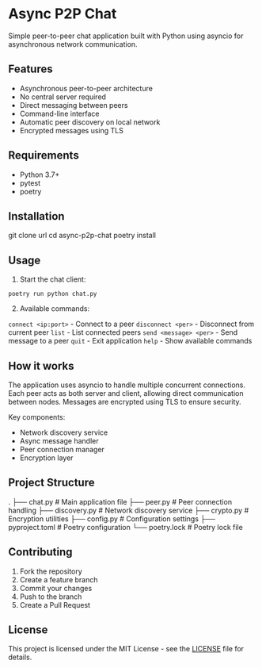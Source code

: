 # Async P2P Chat

Simple peer-to-peer chat application built with Python using asyncio for asynchronous network communication.

## Features

- Asynchronous peer-to-peer architecture
- No central server required
- Direct messaging between peers
- Command-line interface
- Automatic peer discovery on local network
- Encrypted messages using TLS

## Requirements

- Python 3.7+
- pytest
- poetry

## Installation


git clone url
cd async-p2p-chat
poetry install


## Usage

1. Start the chat client:

`poetry run python chat.py`

2. Available commands:

`connect <ip:port>` - Connect to a peer
`disconnect <per>` - Disconnect from current peer
`list` - List connected peers
`send <message> <per>` - Send message to a peer
`quit` - Exit application
`help` - Show available commands

## How it works

The application uses asyncio to handle multiple concurrent connections. Each peer acts as both server and client, allowing direct communication between nodes. Messages are encrypted using TLS to ensure security.

Key components:
- Network discovery service
- Async message handler
- Peer connection manager
- Encryption layer

## Project Structure


.
├── chat.py           # Main application file
├── peer.py           # Peer connection handling
├── discovery.py      # Network discovery service
├── crypto.py         # Encryption utilities
├── config.py         # Configuration settings
├── pyproject.toml    # Poetry configuration
└── poetry.lock       # Poetry lock file


## Contributing

1. Fork the repository
2. Create a feature branch
3. Commit your changes
4. Push to the branch
5. Create a Pull Request

## License

This project is licensed under the MIT License - see the [LICENSE](LICENSE) file for details.
